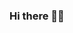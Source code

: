 ### Hi there 👋🏽

<!--
**SakeenaRashid/SakeenaRashid** is a ✨ _special_ ✨ repository because its `README.md` (this file) appears on your GitHub profile.

Here are some ideas to get you started:

- 📚 I’m currently working on programming coursework 🤓
- 💻 I’m learning software engineering @ WGU 🦉
- 📍 I’m from Michigan ✋🏽 💙 💛
- 💼 I’m looking for a part-time remote IT role or internship
- ☕ Buy me a coffee so I can stay awake and finish studying 😴 $SakeenaRashid
- 🦖 Fun fact: My daughter asked me if there were dinosaurs when I was little 🥲 👵🏽
-->
